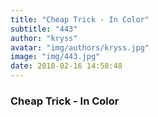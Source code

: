 ```yaml
---
title: "Cheap Trick - In Color"
subtitle: "443"
author: "kryss"
avatar: "img/authors/kryss.jpg"
image: "img/443.jpg"
date: 2018-02-16 14:58:48
---
```


### Cheap Trick - In Color
